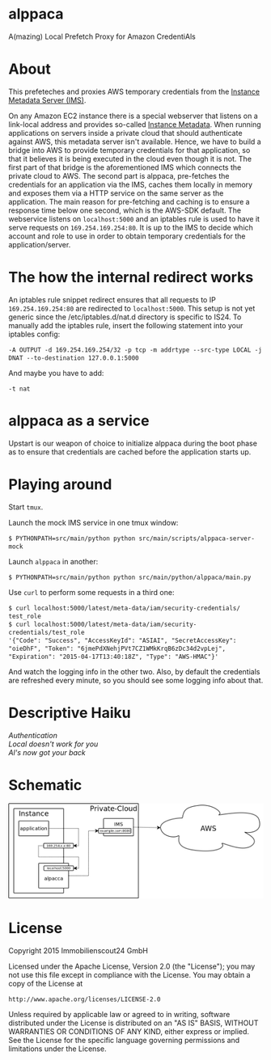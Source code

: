 # alppaca
A(mazing) Local Prefetch Proxy for Amazon CredentiAls

# About

This prefeteches and proxies AWS temporary credentials from the [Instance
Metadata Server
(IMS)](https://github.com/ImmobilienScout24/aws-instance-metadata-server).

On any Amazon EC2 instance there is a special webserver that listens on a
link-local address and provides so-called [Instance
Metadata](http://docs.aws.amazon.com/AWSEC2/latest/UserGuide/ec2-instance-metadata.html).
When running applications on servers inside a private cloud that should
authenticate against AWS, this metadata server isn't available. Hence, we have
to build a bridge into AWS to provide temporary credentials for that
application, so that it believes it is being executed in the cloud even though
it is not. The first part of that bridge is the aforementioned IMS which
connects the private cloud to AWS. The second part is alppaca, pre-fetches the
credentials for an application via the IMS, caches them locally in memory and
exposes them via a HTTP service on the same server as the application. The main
reason for pre-fetching and caching is to ensure a response time below one
second, which is the AWS-SDK default. The webservice listens on
`localhost:5000` and an iptables rule is used to have it serve requests on
`169.254.169.254:80`. It is up to the IMS to decide which account and role to
use in order to obtain temporary credentials for the application/server.

# The how the internal redirect works

An iptables rule snippet redirect ensures that all requests to IP
`169.254.169.254:80` are redirected to `localhost:5000`.  This setup is not yet
generic since the /etc/iptables.d/nat.d directory is specific to IS24.  To
manually add the iptables rule, insert the following statement into your
iptables config:

```
-A OUTPUT -d 169.254.169.254/32 -p tcp -m addrtype --src-type LOCAL -j DNAT --to-destination 127.0.0.1:5000
```

And maybe you have to add:

```
-t nat
```

# alppaca as a service

Upstart is our weapon of choice to initialize alppaca during the boot phase as to ensure that credentials are cached before the application starts up.


# Playing around

Start ``tmux``.

Launch the mock IMS service in one tmux window:

```
$ PYTHONPATH=src/main/python python src/main/scripts/alppaca-server-mock
```

Launch ``alppaca`` in another:

```
$ PYTHONPATH=src/main/python python src/main/python/alppaca/main.py
```

Use ``curl`` to perform some requests in a third one:

```
$ curl localhost:5000/latest/meta-data/iam/security-credentials/
test_role
$ curl localhost:5000/latest/meta-data/iam/security-credentials/test_role
'{"Code": "Success", "AccessKeyId": "ASIAI", "SecretAccessKey": "oieDhF", "Token": "6jmePdXNehjPVt7CZ1WMkKrqB6zDc34d2vpLej", "Expiration": "2015-04-17T13:40:18Z", "Type": "AWS-HMAC"}'
```

And watch the logging info in the other two. Also, by default the credentials
are refreshed every minute, so you should see some logging info about that.

# Descriptive Haiku

_Authentication_<br />
_Local doesn't work for you_<br />
_Al's now got your back_

# Schematic

![schematic](schematic.png "Schematic")

# License

Copyright 2015 Immobilienscout24 GmbH

Licensed under the Apache License, Version 2.0 (the "License");
you may not use this file except in compliance with the License.
You may obtain a copy of the License at

    http://www.apache.org/licenses/LICENSE-2.0

Unless required by applicable law or agreed to in writing, software
distributed under the License is distributed on an "AS IS" BASIS,
WITHOUT WARRANTIES OR CONDITIONS OF ANY KIND, either express or implied.
See the License for the specific language governing permissions and
limitations under the License.
